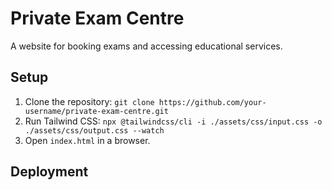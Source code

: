 # Private Exam Centre

A website for booking exams and accessing educational services.

## Setup
1. Clone the repository: `git clone https://github.com/your-username/private-exam-centre.git`
2. Run Tailwind CSS: `npx @tailwindcss/cli -i ./assets/css/input.css -o ./assets/css/output.css --watch`
3. Open `index.html` in a browser.

## Deployment
<!-- add deployment description to here -->